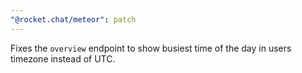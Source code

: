 ```yaml
---
"@rocket.chat/meteor": patch
---
```


Fixes the `overview` endpoint to show busiest time of the day in users timezone instead of UTC.

